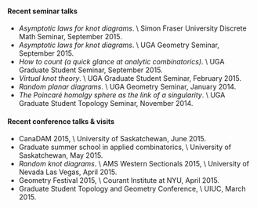 #### Recent seminar talks
+ *Asymptotic laws for knot diagrams*. \\
  Simon Fraser University Discrete Math Seminar, September 2015.
+ *Asymptotic laws for knot diagrams*. \\
  UGA Geometry Seminar, September 2015.
+ *How to count (a quick glance at analytic combinatorics)*. \\
  UGA Graduate Student Seminar, September 2015.
+ *Virtual knot theory*. \\
  UGA Graduate Student Seminar, February 2015.
+ *Random planar diagrams*. \\
  UGA Geometry Seminar, January 2014.
+ *The Poincar&eacute; homolgy sphere as the link of a singularity*. \\
  UGA Graduate Student Topology Seminar, November 2014.

#### Recent conference talks & visits
+ CanaDAM 2015, \\
  University of Saskatchewan, June 2015.
+ Graduate summer school in applied combinatorics, \\
University of Saskatchewan, May 2015.
+ *Random knot diagrams*. \\
AMS Western Sectionals 2015, \\
University of Nevada Las Vegas, April 2015.
+ Geometry Festival 2015, \\
  Courant Institute at NYU, April 2015.
+ Graduate Student Topology and Geometry Conference, \\
  UIUC, March 2015.
